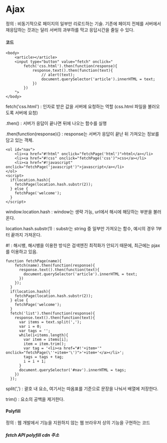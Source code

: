 # Ajax

정의 : 비동기적으로 페이지의 일부만 리로드하는 기술. 기존에 페이지 전체를 서버에서 재응답하는 것과는 달리 서버의 과부하를 막고 응답시간을 줄일 수 있다.



#### 코드

```
<body>
    <article></article>
    <input type="button" value="fetch" onclick="
        fetch('css.html').then(function(response){
            response.text().then(function(text){
                // alert(text);
                document.querySelector('article').innerHTML = text;
            })
        })
    ">
</body>
```



fetch('css.html') : 인자로 받은 값을 서버에 요청하는 역할 (css.html 파일을 불러오도록 서버에 요청)

.then() : 서버가 응답이 끝나면 뒤에 나오는 함수를 실행

.then(function(response){} : response는 서버가 응답이 끝난 뒤 가져오는 정보를 담고 있는 객체. 



```
<ol id="nav">
    <li><a href="#!html" onclick="fetchPage('html')">html</a></li>
    <li><a href="#!css" onclick="fetchPage('css')">css</a></li>
    <li><a href="#!javascript" onclick="fetchPage('javascript')">javascript</a></li>
</ol>
<script>
  if(location.hash){
    fetchPage(location.hash.substr(2));
  } else {
    fetchPage('welcome');
  }
</script>
```



window.location.hash : window는 생략 가능, url에서 해시에 해당하는 부분을 불러온다.

location.hash.substr(1) : substr는 string 중 일부만 가져오는 함수, 예시의 경우 1부터 끝까지 가져온다.

#! : 해시뱅, 해시뱅을 이용한 방식은 검색엔진 최적화가 안되기 때문에, 최근에는 pjax 를 이용하고 있음.


```
function fetchPage(name){
    fetch(name).then(function(response){
      response.text().then(function(text){
        document.querySelector('article').innerHTML = text;
      })
    });
  }
  if(location.hash){
    fetchPage(location.hash.substr(2));
  } else {
    fetchPage('welcome');
  }
  fetch('list').then(function(response){
    response.text().then(function(text){
      var items = text.split(',');
      var i = 0;
      var tags = '';
      while(i<items.length){
        var item = items[i];
        item = item.trim();
        var tag = '<li><a href="#!'+item+'" onclick="fetchPage(\''+item+'\')">'+item+'</a></li>';
        tags = tags + tag;
        i = i + 1;
      }
      document.querySelector('#nav').innerHTML = tags;
    })
  });
```


split(',') : 괄호 내 요소, 여기서는 따옴표를 기준으로 문장을 나눠서 배열에 저장한다. 

trim() : 요소의 공백을 제거한다.


#### Polyfill

정의 : 웹 개발에서 기능을 지원하지 않는 웹 브라우저 상의 기능을 구현하는 코드

##### fetch API polyfill cdn 주소

<script src="https://cdn.jsdelivr.net/npm/promise-polyfill@8.1/dist/polyfill.min.js"></script>

<script src="https://cdn.jsdelivr.net/npm/whatwg-fetch@3.0/dist/fetch.umd.min.js"></script>
